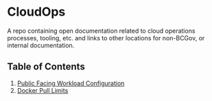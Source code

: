 # CloudOps

A repo containing open documentation related to cloud operations processes, tooling, etc. and links to other locations for non-BCGov, or internal documentation.

## Table of Contents

1. [Public Facing Workload Configuration](public-workload-config.md)
2. [Docker Pull Limits](docker-pull-limits.md)
